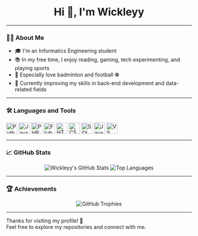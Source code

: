 <h1 align="center">Hi 👋, I'm Wickleyy</h1>

---

### 👨‍💻 About Me

- 🎓 I'm an Informatics Engineering student  
- 📚 In my free time, I enjoy reading, gaming, tech experimenting, and playing sports  
- 🏸 Especially love badminton and football ⚽  
- 🌱 Currently improving my skills in back-end development and data-related fields

---

### 🛠️ Languages and Tools

<p align="left">
  <img src="https://cdn.jsdelivr.net/gh/devicons/devicon/icons/python/python-original.svg" width="30" alt="Python" />
  <img src="https://cdn.jsdelivr.net/gh/devicons/devicon/icons/java/java-original.svg" width="30" alt="Java" />
  <img src="https://cdn.jsdelivr.net/gh/devicons/devicon/icons/php/php-original.svg" width="30" alt="PHP" />
  <img src="https://cdn.jsdelivr.net/gh/devicons/devicon/icons/flutter/flutter-original.svg" width="30" alt="Flutter" />
  <img src="https://cdn.jsdelivr.net/gh/devicons/devicon/icons/html5/html5-original.svg" width="30" alt="HTML5" />
  <img src="https://cdn.jsdelivr.net/gh/devicons/devicon/icons/css3/css3-original.svg" width="30" alt="CSS3" />
  <img src="https://cdn.jsdelivr.net/gh/devicons/devicon/icons/mysql/mysql-original.svg" width="30" alt="SQL" />
  <img src="https://cdn.jsdelivr.net/gh/devicons/devicon/icons/javascript/javascript-original.svg" width="30" alt="JavaScript" />
  <img src="https://cdn.jsdelivr.net/gh/devicons/devicon/icons/vscode/vscode-original.svg" width="30" alt="VS Code" />
</p>

---

### 📈 GitHub Stats

<p align="center">
  <img src="https://github-readme-stats.vercel.app/api?username=Wickleyy&show_icons=true&theme=tokyonight" alt="Wickleyy's GitHub Stats" />
  <img src="https://github-readme-stats.vercel.app/api/top-langs/?username=Wickleyy&layout=compact&theme=tokyonight" alt="Top Languages" />
</p>

---

### 🏆 Achievements

<p align="center">
  <img src="https://github-profile-trophy.vercel.app/?username=Wickleyy&theme=tokyonight&margin-w=10&margin-h=10" alt="GitHub Trophies" />
</p>

---


Thanks for visiting my profile! 🙌  
Feel free to explore my repositories and connect with me.
